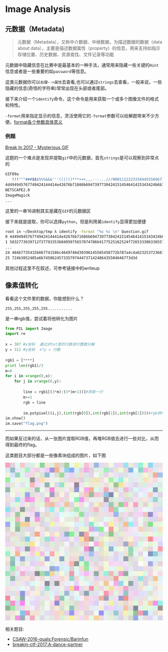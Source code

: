 Image Analysis
==============

元数据（Metadata)
-----------------

> 元数据（Metadata），又称中介数据、中继数据，为描述数据的数据（data
> about
> data），主要是描述数据属性（property）的信息，用来支持如指示存储位置、历史数据、资源查找、文件记录等功能

元数据中隐藏信息在比赛中是最基本的一种手法，通常用来隐藏一些关键的`Hint`信息或者是一些重要的如`password`等信息。

这类元数据你可以`右键-->属性`去查看,也可以通过`strings`去查看，一般来说，一些隐藏的信息(奇怪的字符串)常常出现在头部或者尾部。

接下来介绍一个`identify`命令，这个命令是用来获取一个或多个图像文件的格式和特性。

`-format`用来指定显示的信息，灵活使用它的`-format`参数可以给解题带来不少方便。[format各个参数具体意义](https://www.imagemagick.org/script/escape.php)

### 例题

[Break In 2017 - Mysterious
GIF](https://github.com/ctfs/write-ups-2017/tree/master/breakin-ctf-2017/misc/Mysterious-GIF)

这题的一个难点是发现并提取`gif`中的元数据，首先`strings`是可以观察到异常点的

```sh
GIF89a
   !!!"""###$$$%%%&&&'''((()))***+++,,,---...///000111222333444555666777888999:::;;;<<<===>>>???@@@AAABBBCCCDDDEEEFFFGGGHHHIIIJJJKKKLLLMMMNNNOOOPPPQQQRRRSSSTTTUUUVVVWWWXXXYYYZZZ[[[\\\]]]^^^___```aaabbbcccdddeeefffggghhhiiijjjkkklllmmmnnnooopppqqqrrrssstttuuuvvvwwwxxxyyyzzz{{{|||}}}~~~
4d494945767749424144414e42676b71686b6947397730424151454641415343424b6b776767536c41674541416f4942415144644d4e624c3571565769435172
NETSCAPE2.0
ImageMagick
...
```

这里的一串16进制其实是藏在`GIF`的元数据区

接下来就是提取，你可以选择`python`，但是利用昊`identify`显得更加便捷

```sh
root in ~/Desktop/tmp λ identify -format "%s %c \n" Question.gif
0 4d494945767749424144414e42676b71686b6947397730424151454641415343424b6b776767536c41674541416f4942415144644d4e624c3571565769435172
1 5832773639712f377933536849507565707478664177525162524f72653330633655772f6f4b3877655a547834346d30414c6f75685634364b63514a6b687271
...
24 484b7735432b667741586c4649746d30396145565458772b787a4c4a623253723667415450574d35715661756278667362356d58482f77443969434c684a536f
25 724b3052485a6b745062457335797444737142486435504646773d3d
```

其他过程这里不在叙述，可参考链接中的writeup

像素值转化
----------

看看这个文件里的数据，你能想到什么？

``` {.sourceCode .shell}
255,255,255,255,255...........
```

是一串rgb值，尝试着将他转化为图片

```python
from PIL import Image
import re

x = 307 #x坐标  通过对txt里的行数进行整数分解
y = 311 #y坐标  x*y = 行数

rgb1 = [****]
print len(rgb1)/3
m=0
for i in xrange(0,x):
    for j in xrange(0,y):

        line = rgb1[(3*m):(3*(m+1))]#获取一行
        m+=1
        rgb = line

        im.putpixel((i,j),(int(rgb[0]),int(rgb[1]),int(rgb[2])))#rgb转化为像素
im.show()
im.save("flag.png")
```

------------------------------------------------------------------------

而如果反过来的话，从一张图片提取RGB值，再堆RGB值去进行一些对比，从而得到最终的flag。

这类题目大部分都是一些像素块组成的图片，如下图

![](/misc/picture/figure/brainfun.png)

相关题目:

-   [CSAW-2016-quals:Forensic/Barinfun](https://github.com/ctfs/write-ups-2016/tree/master/csaw-ctf-2016-quals/forensics/brainfun-50)
-   [breakin-ctf-2017:A-dance-partner](https://github.com/ctfs/write-ups-2017/tree/master/breakin-ctf-2017/misc/A-dance-partner)

